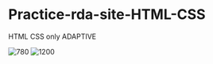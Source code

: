 # Practice-rda-site-HTML-CSS
HTML CSS only ADAPTIVE

![780](https://user-images.githubusercontent.com/46706194/147135081-2df68834-30ef-4294-b009-3c5a4034d61d.png)
![1200](https://user-images.githubusercontent.com/46706194/147135086-3d8c9573-9a32-4a5c-9d29-ec6a2380af09.png)
